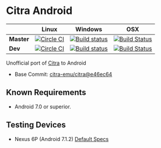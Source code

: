 # Citra Android
||Linux|Windows|OSX|
|---|---|---|---|
|**Master**|[![Circle CI](https://circleci.com/gh/Kloen/citra-android/tree/master.svg?style=shield)](https://circleci.com/gh/Kloen/citra-android)|[![Build status](https://ci.appveyor.com/api/projects/status/d7vjd4jk4dpy92i3/branch/master?svg=true)](https://ci.appveyor.com/project/Kloen/citra-android/branch/master)|[![Build Status](https://travis-ci.org/Kloen/citra-android.svg?branch=master)](https://travis-ci.org/Kloen/citra-android)|
|**Dev**|[![Circle CI](https://circleci.com/gh/Kloen/citra-android/tree/dev.svg?style=shield)](https://circleci.com/gh/Kloen/citra-android)|[![Build status](https://ci.appveyor.com/api/projects/status/d7vjd4jk4dpy92i3/branch/dev?svg=true)](https://ci.appveyor.com/project/Kloen/citra-android/branch/dev)|[![Build Status](https://travis-ci.org/Kloen/citra-android.svg?branch=dev)](https://travis-ci.org/Kloen/citra-android)|

Unofficial port of [Citra](https://github.com/citra-emu/citra) to Android

- Base Commit: [citra-emu/citra@e46ec64](https://github.com/citra-emu/citra/commit/e46ec64690328b74832b6516459d0bb0ea17eb8f)

## Known Requirements

* Android 7.0 or superior.

## Testing Devices

* Nexus 6P (Android 7.1.2) [Default Specs](https://www.google.es/intl/es_es/nexus/6p/)